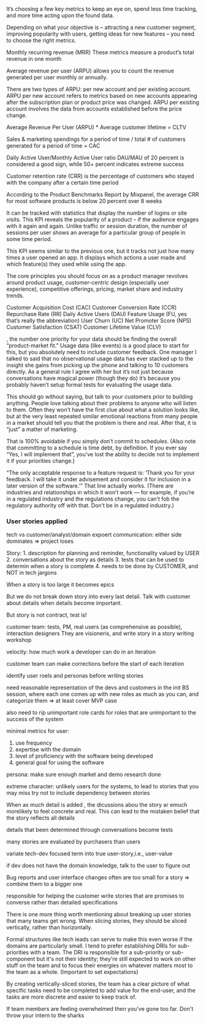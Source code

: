 It’s choosing a few key metrics to keep an eye on, spend less time tracking, and more time acting upon the found data.

Depending on what your objective is – attracting a new customer segment, improving popularity with users, getting ideas for new features – you need to choose the right metrics.

Monthly recurring revenue (MRR)
These metrics measure a product’s total revenue in one month

Average revenue per user (ARPU) allows you to count the revenue generated per user monthly or annually.

There are two types of ARPU: per new account and per existing account. ARPU per new account refers to metrics based on new accounts appearing after the subscription plan or product price was changed. ARPU per existing account involves the data from accounts established before the price change.

Average Revenue Per User (ARPU) * Average customer lifetime = CLTV

Sales & marketing spendings for a period of time / total # of customers generated for a period of time = CAC

Daily Active User/Monthly Active User ratio
DAU/MAU of 20 percent is considered a good sign, while 50+ percent indicates extreme success

Customer retention rate (CRR) is the percentage of customers who stayed with the company after a certain time period

According to the Product Benchmarks Report by Mixpanel, the average CRR for most software products is below 20 percent over 8 weeks

It can be tracked with statistics that display the number of logins or site visits. This KPI reveals the popularity of a product – if the audience engages with it again and again. Unlike traffic or session duration, the number of sessions per user shows an average for a particular group of people in some time period.

This KPI seems similar to the previous one, but it tracks not just how many times a user opened an app. It displays which actions a user made and which feature(s) they used while using the app.

The core principles you should focus on as a product manager revolves around product usage, customer-centric design (especially user experience), competitive offerings, pricing, market share and industry trends.

Customer Acquisition Cost (CAC)
Customer Conversion Rate (CCR)
Repurchase Rate (RR)
Daily Active Users (DAU)
Feature Usage (FU, yes that’s really the abbreviation)
User Churn (UC)
Net Promoter Score (NPS)
Customer Satisfaction (CSAT)
Customer Lifetime Value (CLV)

, the number one priority for your data should be finding the overall “product-market fit.” Usage data (like events) is a good place to start for this, but you absolutely need to include customer feedback. One manager I talked to said that no observational usage data has ever stacked up to the insight she gains from picking up the phone and talking to 10 customers directly. As a general rule I agree with her but it’s not just because conversations have magical power (though they do) it’s because you probably haven’t setup formal tests for evaluating the usage data.

This should go without saying, but talk to your customers prior to building anything.  People love talking about their problems to anyone who will listen to them.  Often they won’t have the first clue about what a solution looks like, but at the very least repeated similar emotional reactions from many people in a market should tell you that the problem is there and real.  After that, it is “just” a matter of marketing.

 That is 100% avoidable if you simply don’t commit to schedules.  (Also note that committing to a schedule is time debt, by definition.  If you ever say “Yes, I will implement that”, you’ve lost the ability to decide not to implement it if your priorities change.)

 “The only acceptable response to a feature request is: ‘Thank you for your feedback.  I will take it under advisement and consider it for inclusion in a later version of the software.’”  That line actually works.  (There are industries and relationships in which it won’t work — for example, if you’re in a regulated industry and the regulations change, you can’t fob the regulatory authority off with that.  Don’t be in a regulated industry.)


### User stories applied

tech vs customer/analyst/domain expoert communication: either side dominates => project loses

Story: 1. description for planning and reminder, functionality valued by USER
  2. conversations about the story as details
  3. tests that can be used to determin when a story is complete
  4. needs to be done by CUSTOMER, and NOT in tech jargons

When a story is too large it becomes epics

But we do not break down story into every last detail. Talk with customer about details when details become important. 

But story is not contract, test is!

customer team: tests, PM, real users (as comprehensive as possible), interaction designers
They are visioneris, and write story in a story writing workshop 

velocity: how much work a developer can do in an iteration

customer team can make corrections before the start of each iteration

identify user roels and personas before writing stories

need reasonable representation of the devs and customers in the init BS session, where each one comes up with new roles as much as you can,
and categorize them => at least cover MVP case

also need to rip unimportant role cards for roles that are unimportant to the success of the system

minimal metrics for user:
1. use frequency
2. expertise with the domain
3. level of proficiency with the software being developed
4. general goal for using the software

persona: make sure enough market and demo research done

extreme character: unlikely users for the systems, to lead to stories that you may miss
try not to include dependency between stories

When as much detail is added , the dicussions abou the story ar emuch morelikely to feel concrete and real. This can lead to the mistaken belief that the story reflects all details

details that been determined through conversations become tests

many stories are evaluated by purchasers than users

variate tech-dev focused term into true user-story,i.e., user-value

if dev does not have the domain knowledge, talk to the user to figure out

Bug reports and user interface changes often are too small for a story => combine them to a bigger one

responsible for helping the customer write stories that are promises to converse rather than detailed specifications

There is one more thing worth mentioning about breaking up user stories that many teams get wrong. When slicing stories, they should be sliced vertically, rather than horizontally.

Formal structures like tech leads can serve to make this even worse if the domains are particularly small. I tend to prefer establishing DRIs for sub-priorities with a team. The DRI is responsible for a sub-priority or sub-component but it's not their identity; they're still expected to work on other stuff on the team and to focus their energies on whatever matters most to the team as a whole. (Important to set expectations)

By creating vertically-sliced stories, the team has a clear picture of what specific tasks need to be completed to add value for the end-user, and the tasks are more discrete and easier to keep track of.

If team members are feeling overwhelmed then you've gone too far. Don't throw your intern to the sharks
